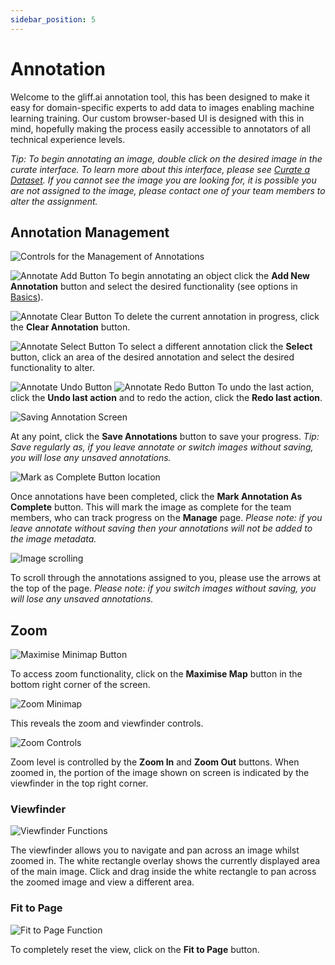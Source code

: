 ```yaml
---
sidebar_position: 5
---
```


# Annotation

Welcome to the gliff.ai annotation tool, this has been designed to make it easy for domain-specific experts to add data to images enabling machine learning training.
Our custom browser-based UI is designed with this in mind, hopefully making the process easily accessible to annotators of all technical experience levels.

_Tip: To begin annotating an image, double click on the desired image in the curate interface. To learn more about this interface, please see [Curate a Dataset](curatedata). If you cannot see the image you are looking for, it is possible you are not assigned to the image, please contact one of your team members to alter the assignment._

## Annotation Management

![Controls for the Management of Annotations](/img/annotate/annotate_management.png)

![Annotate Add Button](/img/annotate/annotate_add.png)
To begin annotating an object click the **Add New Annotation** button and select the desired functionality (see options in [Basics](thebasics)).

![Annotate Clear Button](/img/annotate/annotate_clear.png)
To delete the current annotation in progress, click the **Clear Annotation** button.

![Annotate Select Button](/img/annotate/annotate_select.png)
To select a different annotation click the **Select** button, click an area of the desired annotation and select the desired functionality to alter.

![Annotate Undo Button](/img/annotate/annotate_undo.png)
![Annotate Redo Button](/img/annotate/annotate_redo.png)
To undo the last action, click the **Undo last action** and to redo the action, click the **Redo last action**.

![Saving Annotation Screen](/img/annotate/annotate_save.png)

At any point, click the **Save Annotations** button to save your progress.
_Tip: Save regularly as, if you leave annotate or switch images without saving, you will lose any unsaved annotations._

![Mark as Complete Button location](/img/annotate/annotate_complete.png)

Once annotations have been completed, click the **Mark Annotation As Complete** button.
This will mark the image as complete for the team members, who can track progress on the **Manage** page.
_Please note: if you leave annotate without saving then your annotations will not be added to the image metadata._

![Image scrolling](/img/annotate/annotate_next.png)

To scroll through the annotations assigned to you, please use the arrows at the top of the page.
_Please note: if you switch images without saving, you will lose any unsaved annotations._

## Zoom

![Maximise Minimap Button](/img/annotate/annotate_max_minimap.png)

To access zoom functionality, click on the **Maximise Map** button in the bottom right corner of the screen.

![Zoom Minimap](/img/annotate/annotate_minimap.png)

This reveals the zoom and viewfinder controls.

![Zoom Controls](/img/annotate/annotate_zoom.png)

Zoom level is controlled by the **Zoom In** and **Zoom Out** buttons.
When zoomed in, the portion of the image shown on screen is indicated by the viewfinder in the top right corner.

### Viewfinder

![Viewfinder Functions](/img/annotate/annotate_view.png)

The viewfinder allows you to navigate and pan across an image whilst zoomed in.
The white rectangle overlay shows the currently displayed area of the main image.
Click and drag inside the white rectangle to pan across the zoomed image and view a different area.

### Fit to Page

![Fit to Page Function](/img/annotate/annotate_fit.png)

To completely reset the view, click on the **Fit to Page** button.
